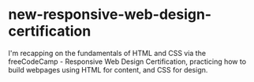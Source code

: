 # new-responsive-web-design-certification
I'm recapping on the fundamentals of HTML and CSS via the freeCodeCamp - Responsive Web Design Certification, practicing how to build webpages using HTML for content, and CSS for design.
